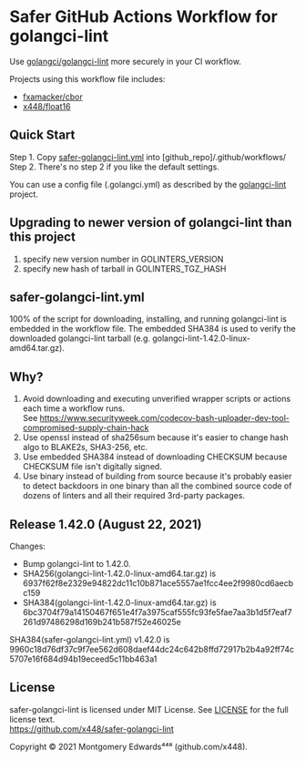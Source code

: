 # Safer GitHub Actions Workflow for golangci-lint

Use [golangci/golangci-lint](https://github.com/golangci/golangci-lint) more securely in your CI workflow.

Projects using this workflow file includes:
 - [fxamacker/cbor](https://github.com/fxamacker/cbor)
 - [x448/float16](https://github.com/x448/float16)

## Quick Start
Step 1. Copy [safer-golangci-lint.yml](https://raw.githubusercontent.com/x448/safer-golangci-lint/main/safer-golangci-lint.yml) into [github_repo]/.github/workflows/  
Step 2. There's no step 2 if you like the default settings.

You can use a config file (.golangci.yml) as described by the [golangci-lint](https://github.com/golangci/golangci-lint) project.

## Upgrading to newer version of golangci-lint than this project
1. specify new version number in GOLINTERS_VERSION
2. specify new hash of tarball in GOLINTERS_TGZ_HASH

## safer-golangci-lint.yml

100% of the script for downloading, installing, and running golangci-lint
is embedded in the workflow file.  The embedded SHA384 is used to verify the 
downloaded golangci-lint tarball (e.g. golangci-lint-1.42.0-linux-amd64.tar.gz). 

## Why?
1. Avoid downloading and executing unverified wrapper scripts or actions each time a workflow runs.  
   See https://www.securityweek.com/codecov-bash-uploader-dev-tool-compromised-supply-chain-hack
2. Use openssl instead of sha256sum because it's easier to change hash algo to BLAKE2s, SHA3-256, etc.
3. Use embedded SHA384 instead of downloading CHECKSUM because CHECKSUM file isn't digitally signed.
4. Use binary instead of building from source because it's probably easier to detect backdoors in one binary 
   than all the combined source code of dozens of linters and all their required 3rd-party packages.

## Release 1.42.0 (August 22, 2021)
Changes:  
  - Bump golangci-lint to 1.42.0.
  - SHA256(golangci-lint-1.42.0-linux-amd64.tar.gz) is 6937f62f8e2329e94822dc11c10b871ace5557ae1fcc4ee2f9980cd6aecbc159
  - SHA384(golangci-lint-1.42.0-linux-amd64.tar.gz) is 6bc3704f79a14150467f651e4f7a3975caf555fc93fe5fae7aa3b1d5f7eaf7261d97486298d169b241b587f52e46025e

SHA384(safer-golangci-lint.yml) v1.42.0 is  
9960c18d76df37c9f7ee562d608daef44dc24c642b8ffd72917b2b4a92ff74c5707e16f684d94b19eceed5c11bb463a1

## License
safer-golangci-lint is licensed under MIT License.  See [LICENSE](LICENSE) for the full license text.  
https://github.com/x448/safer-golangci-lint

Copyright © 2021 Montgomery Edwards⁴⁴⁸ (github.com/x448).
